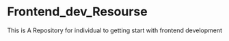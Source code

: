 # Frontend_dev_Resourse
This is A Repository for individual to getting start with frontend development
